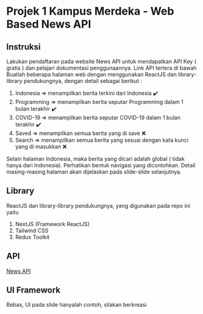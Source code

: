 # Projek 1 Kampus Merdeka - Web Based News API

## Instruksi
Lakukan pendaftaran pada website News API untuk mendapatkan API Key ( gratis ) dan pelajari
dokumentasi penggunaannya. Link API tertera di bawah
Buatlah beberapa halaman web dengan menggunakan ReactJS dan library-library pendukungnya,
dengan detail sebagai berikut :
1. Indonesia => menampilkan berita terkini dari Indonesia :heavy_check_mark:
2. Programming => menampilkan berita seputar Programming dalam 1 bulan terakhir :heavy_check_mark:
3. COVID-19 => menampilkan berita seputar COVID-19 dalam 1 bulan terakhir :heavy_check_mark:
4. Saved => menampilkan semua berita yang di save :x:
5. Search => menampilkan semua berita yang sesuai dengan kata kunci yang di masukkan :x:

Selain halaman Indonesia, maka berita yang dicari adalah global ( tidak hanya dari Indonesia).
Perhatikan bentuk navigasi yang dicontohkan.
Detail masing-masing halaman akan dijelaskan pada slide-slide selanjutnya.

## Library
ReactJS dan library-library pendukungnya, yang digunakan pada repo ini yaitu
1. NextJS (Framework ReactJS)
3. Tailwind CSS
2. Redux Toolkit

## API
[News API](https://newsapi.org)

## UI Framework
Bebas, UI pada slide hanyalah contoh, silakan berkreasi
